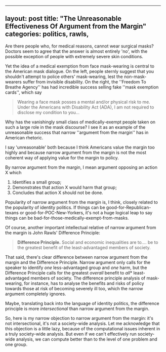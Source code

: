 -----
layout: post 
title: "The Unreasonable Effectiveness Of Argument from the Margin"
categories: politics, rawls,
-----

Are there people who, for medical reasons, cannot wear surgical masks? Doctors
seem to agree that the answer is almost entirely 'no', with the possible
exception of people with extremely severe skin conditions.

Yet the idea of a medical exemption from face mask-wearing is central to the American mask dialogue.
On the left, people sternly suggest that you shouldn't attempt to police others'
mask-wearing, lest the non-mask-wearers suffer from invisible disability. 
On the right, the ''Freedom To Breathe Agency'' has had incredible success
selling fake ''mask exemption cards'', which say

> Wearing a face mask posses a mental and/or physical risk to me. Under the Americans with Disability Act (ADA), I am not required to disclose my condition to you...

Why has the vanishingly small class of medically-exempt people taken on such a large role
in the mask discourse? I see it as an example of the unreasonable success that narrow
''argument from the margin'' has in American rhetoric. 

I say 'unreasonable' both because I think Americans value the margin too highly
and because narrow argument from the margin is not the most coherent way of
applying value for the margin to policy. 

By narrow argument from the margin, I mean argument opposing an action X which 

1. Identifies a small group; 
2. Demonstrates that action X would harm that group;
3. Concludes that action X should not be done.


Popularity of narrow argument from the margin is, I think, closely related to
the popularity of identity
politics. If things can be good-for-Republican-texans or
good-for-POC-New-Yorkers, it's not a huge logical leap to say things can be
bad-for-those-medically-exempt-from-masks. 

Of course, another important intellectual relative of narrow argument from the
margin is John Rawls' Difference Principle:  

> **Difference Principle.**
> Social and economic inequalities are to.... be to the greatest benefit
> of the least-advantaged members of society.

That said, there's clear difference between narrow argument from the margin and the
Difference Principle. Narrow argument only calls for the speaker to identify *one*
less-advantaged group and *one* harm, but the Difference Principle calls for the
greatest *overall* benefit to *all** least-advantaged members of society. The
difference principle analysis of mask-wearing, for instance, has to analyse
the benefits and risks of policy towards those at risk of becoming severely ill too, which the narrow argument completely
ignores.

Maybe, translating back into the language of identity politics, the difference
principle is more *intersectional* than narrow argument from the margin.

So, here is my narrow objection to narrow argument from the margin: it's not
intersectional, it's not a society-wide analysis.  Let me acknowledge that this
objection is a little lazy, because of the computational issues inherent in a truly
society-wide analysis. But even if we can't effectively run society-wide
analysis, we can compute better than to the level of one problem and one group. 

